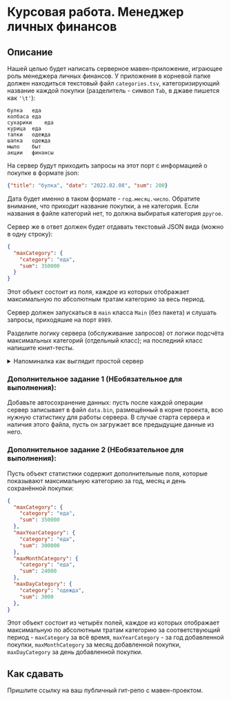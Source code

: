 # Курсовая работа. Менеджер личных финансов

## Описание
Нашей целью будет написать серверное мавен-приложение, играющее роль менеджера личных финансов. У приложения в корневой папке должен находиться текстовый файл `categories.tsv`, категоризирующий название каждой покупки (разделитель - символ `Tab`, в джаве пишется как `'\t'`):
```tsv
булка	еда
колбаса	еда
сухарики	еда
курица	еда
тапки	одежда
шапка	одежда
мыло	быт
акции	финансы
```

На сервер будут приходить запросы на этот порт с информацией о покупке в формате json:
```json
{"title": "булка", "date": "2022.02.08", "sum": 200}
```

Дата будет именно в таком формате - `год.месяц.число`. Обратите внимание, что приходит название покупки, а не категория. Если названия в файле категорий нет, то должна выбиратья категория `другое`.

Сервер же в ответ должен будет отдавать текстовый JSON вида (можно в одну строку):
```json
{
  "maxCategory": {
    "category": "еда",
    "sum": 350000
  }
}
```

Этот объект состоит из поля, каждое из которых отображает максимальную по абсолютным тратам категорию за весь период.

Сервер должен запускаться в `main` класса `Main` (без пакета) и слушать запросы, приходяшие на порт `8989`.

Разделите логику сервера (обслуживание запросов) от логики подсчёта максимальных категорий (отдельный класс); на последний класс напишите юнит-тесты.

<details>
  <summary>Напоминалка как выглядит простой сервер</summary>
  
  ```java
        try (ServerSocket serverSocket = new ServerSocket(8989);) { // стартуем сервер один(!) раз
            while (true) { // в цикле(!) принимаем подключения
                try (
                        Socket socket = serverSocket.accept();
                        BufferedReader in = new BufferedReader(new InputStreamReader(socket.getInputStream()));
                        PrintWriter out = new PrintWriter(socket.getOutputStream());
                    ) {
                    // обработка одного подключения
                }
            }
        } catch (IOException e) {
            System.out.println("Не могу стартовать сервер");
            e.printStackTrace();
        }
  ```
</details>

### Дополнительное задание 1 (НЕобязательное для выполнения):
Добавьте автосохранение данных: пусть после каждой операции сервер записывает в файл `data.bin`, размещённый в корне проекта, всю нужную статистику для работы сервера.
В случае старта сервера и наличия этого файла, пусть он загружает все предыдущие данные из него.

### Дополнительное задание 2 (НЕобязательное для выполнения):

Пусть объект статистики содержит дополнительные поля, которые показывают максимальную категорию за год, месяц и день сохранённой покупки:
```json
{
  "maxCategory": {
    "category": "еда",
    "sum": 350000
  },
  "maxYearCategory": {
    "category": "еда",
    "sum": 300000
  },
  "maxMonthCategory": {
    "category": "еда",
    "sum": 24000
  },
  "maxDayCategory": {
    "category": "одежда",
    "sum": 3000
  },
}
```
Этот объект состоит из четырёх полей, каждое из которых отображает максимальную по абсолютным тратам категорию за соответствующий период - `maxCategory` за всё время, `maxYearCategory` - за год добавленной покупки, `maxMonthCategory` за месяц добавленной покупки, `maxDayCategory` за день добавленной покупки.

## Как сдавать
Пришлите ссылку на ваш публичный гит-репо с мавен-проектом.
